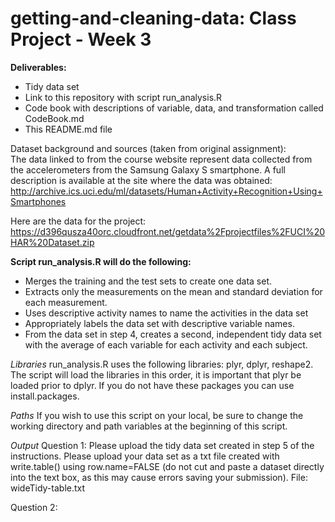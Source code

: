 # getting-and-cleaning-data: Class Project - Week 3

**Deliverables:**
- Tidy data set
- Link to this repository with script run_analysis.R
- Code book with descriptions of variable, data, and transformation called CodeBook.md
- This README.md file

Dataset background and sources (taken from original assignment):  
The data linked to from the course website represent data collected from the accelerometers from the Samsung Galaxy S smartphone. A full description is available at the site where the data was obtained: 
http://archive.ics.uci.edu/ml/datasets/Human+Activity+Recognition+Using+Smartphones 

Here are the data for the project: 
https://d396qusza40orc.cloudfront.net/getdata%2Fprojectfiles%2FUCI%20HAR%20Dataset.zip 

**Script run_analysis.R will do the following:**
- Merges the training and the test sets to create one data set.
- Extracts only the measurements on the mean and standard deviation for each measurement. 
- Uses descriptive activity names to name the activities in the data set
- Appropriately labels the data set with descriptive variable names. 
- From the data set in step 4, creates a second, independent tidy data set with the average of each variable for each activity and each subject.

*Libraries*
run_analysis.R uses the following libraries: plyr, dplyr, reshape2. The script will load the libraries in this order, it is important that plyr be loaded prior to dplyr. If you do not have these packages you can use install.packages.

*Paths*
If you wish to use this script on your local, be sure to change the working directory and path variables at the beginning of this script.

*Output*
Question 1: Please upload the tidy data set created in step 5 of the instructions. Please upload your data set as a txt file created with write.table() using row.name=FALSE (do not cut and paste a dataset directly into the text box, as this may cause errors saving your submission).
File: wideTidy-table.txt

Question 2: 

